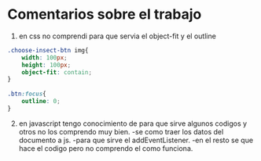 # Comentarios sobre el trabajo

1. en css no comprendi para que servia el object-fit y el outline
``` css
.choose-insect-btn img{
    width: 100px;
    height: 100px;
    object-fit: contain;
}
  
.btn:focus{
    outline: 0;
}
```

2. en javascript tengo conocimiento de para que sirve algunos codigos y otros no los comprendo muy bien.
-se como traer los datos del documento a js.
-para que sirve el addEventListener. 
-en el resto se que hace el codigo pero no comprendo el como funciona.
